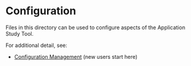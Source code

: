 # Configuration

Files in this directory can be used to configure aspects of the Application Study Tool.

For additional detail, see:

* [Configuration Management](pages/config_management.md) (new users start here)
